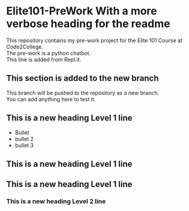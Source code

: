 # Elite101-PreWork With a more verbose heading for the readme
This repository contains my pre-work project for the Elite 101 Course at Code2College.<br/>
The pre-work is a python chatbot.<br/>
This line is added from Repl.it.<br/>

## This section is added to the new branch
This branch will be pushed to the repository as a new branch.<br/>
You can add anything here to test it.

## This is a new heading Level 1 line
- Bullet 
- bullet 2
- bullet 3

## This is a new heading Level 1 line

## This is a new heading Level 1 line

### This is a new heading Level 2 line
